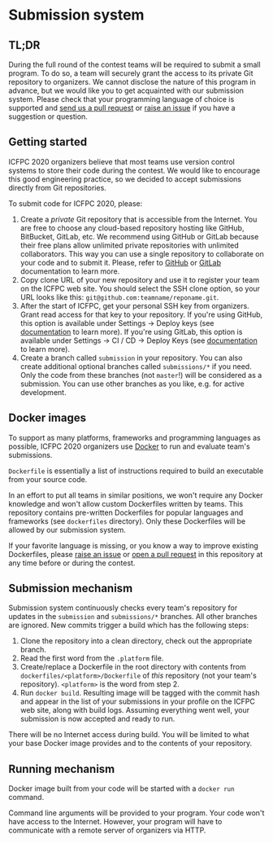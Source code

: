 # Submission system

## TL;DR

During the full round of the contest teams will be required to submit a small program.
To do so, a team will securely grant the access to its private Git repository to organizers.
We cannot disclose the nature of this program in advance, but we would like you to get acquainted with our submission system.
Please check that your programming language of choice is supported and [send us a pull request](https://github.com/icfpcontest2020/dockerfiles/pulls) or [raise an issue](https://github.com/icfpcontest2020/dockerfiles/issues) if you have a suggestion or question.

## Getting started

ICFPC 2020 organizers believe that most teams use version control systems to store their code during the contest. We would like to encourage this good engineering practice, so we decided to accept submissions directly from Git repositories.

To submit code for ICFPC 2020, please:

1. Create a *private* Git repository that is accessible from the Internet. You are free to choose any cloud-based repository hosting like GitHub, BitBucket, GitLab, etc. We recommend using GitHub or GitLab because their free plans allow unlimited private repositories with unlimited collaborators. This way you can use a single repository to collaborate on your code and to submit it. Please, refer to [GitHub](https://help.github.com/en/github/getting-started-with-github/create-a-repo) or [GitLab](https://docs.gitlab.com/ee/gitlab-basics/create-project.html) documentation to learn more.
2. Copy clone URL of your new repository and use it to register your team on the ICFPC web site. You should select the SSH clone option, so your URL looks like this: `git@github.com:teamname/reponame.git`.
3. After the start of ICFPC, get your personal SSH key from organizers. Grant read access for that key to your repository. If you're using GitHub, this option is available under Settings → Deploy keys (see [documentation](https://developer.github.com/v3/guides/managing-deploy-keys/#deploy-keys) to learn more). If you're using GitLab, this option is available under Settings → CI / CD → Deploy Keys (see [documentation](https://docs.gitlab.com/ee/ssh/#deploy-keys) to learn more).
4. Create a branch called `submission` in your repository. You can also create additional optional branches called `submissions/*` if you need. Only the code from these branches (not `master`!) will be considered as a submission. You can use other branches as you like, e.g. for active development.

## Docker images

To support as many platforms, frameworks and programming languages as possible, ICFPC 2020 organizers use [Docker](https://docs.docker.com) to run and evaluate team's submissions.

`Dockerfile` is essentially a list of instructions required to build an executable from your source code.

In an effort to put all teams in similar positions, we won't require any Docker knowledge and won't allow custom Dockerfiles written by teams. This repository contains pre-written Dockerfiles for popular languages and frameworks (see `dockerfiles` directory). Only these Dockerfiles will be allowed by our submission system.

If your favorite language is missing, or you know a way to improve existing Dockerfiles, please [raise an issue](https://github.com/icfpcontest2020/dockerfiles/issues) or [open a pull request](https://github.com/icfpcontest2020/dockerfiles/pulls) in this repository at any time before or during the contest.

## Submission mechanism

Submission system continuously checks every team's repository for updates in the `submission` and `submissions/*` branches. All other branches are ignored. New commits trigger a build which has the following steps:

1. Clone the repository into a clean directory, check out the appropriate branch.
2. Read the first word from the `.platform` file.
3. Create/replace a Dockerfile in the root directory with contents from `dockerfiles/<platform>/Dockerfile` of _this_ repository (not your team's repository). `<platform>` is the word from step 2.
4. Run `docker build`. Resulting image will be tagged with the commit hash and appear in the list of your submissions in your profile on the ICFPC web site, along with build logs. Assuming everything went well, your submission is now accepted and ready to run.

There will be no Internet access during build. You will be limited to what your base Docker image provides and to the contents of your repository.

## Running mechanism

Docker image built from your code will be started with a `docker run` command.

Command line arguments will be provided to your program. Your code won't have access to the Internet. However, your program will have to communicate with a remote server of organizers via HTTP.
